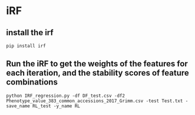 # iRF
## install the irf
	pip install irf

## Run the iRF to get the weights of the features for each iteration, and the stability scores of feature combinations
	python IRF_regression.py -df DF_test.csv -df2 Phenotype_value_383_common_accessions_2017_Grimm.csv -test Test.txt -save_name RL_test -y_name RL


